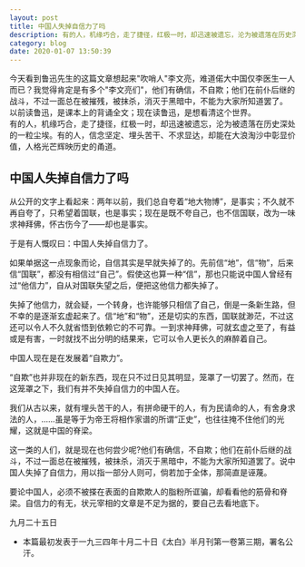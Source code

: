 ```yaml
---
layout: post
title: 中国人失掉自信力了吗
description: 有的人，机缘巧合，走了捷径，红极一时，却迅速被遗忘，沦为被遗落在历史深处的一粒尘埃。有的人，信念坚定、埋头苦干、不求显达，却能在大浪淘沙中彰显价值，人格光芒辉映历史的甬道。
category: blog
date: 2020-01-07 13:50:39
---
```


今天看到鲁迅先生的这篇文章想起来"吹哨人"李文亮，难道偌大中国仅李医生一人而已？我觉得肯定是有多个"李文亮们"，他们有确信，不自欺；他们在前仆后继的战斗，不过一面总在被摧残，被抹杀，消灭于黑暗中，不能为大家所知道罢了。  
以前读鲁迅，是课本上的背诵全文；现在读鲁迅，是想看清这个世界。   
有的人，机缘巧合，走了捷径，红极一时，却迅速被遗忘，沦为被遗落在历史深处的一粒尘埃。有的人，信念坚定、埋头苦干、不求显达，却能在大浪淘沙中彰显价值，人格光芒辉映历史的甬道。

## 中国人失掉自信力了吗
从公开的文字上看起来：两年以前，我们总自夸着“地大物博”，是事实；不久就不再自夸了，只希望着国联，也是事实；现在是既不夸自己，也不信国联，改为一味求神拜佛，怀古伤今了——却也是事实。

于是有人慨叹曰：中国人失掉自信力了。

如果单据这一点现象而论，自信其实是早就失掉了的。先前信“地”，信“物”，后来信“国联”，都没有相信过“自己”。假使这也算一种“信”，那也只能说中国人曾经有过“他信力”，自从对国联失望之后，便把这他信力都失掉了。

失掉了他信力，就会疑，一个转身，也许能够只相信了自己，倒是一条新生路，但不幸的是逐渐玄虚起来了。信“地”和“物”，还是切实的东西，国联就渺茫，不过这还可以令人不久就省悟到依赖它的不可靠。一到求神拜佛，可就玄虚之至了，有益或是有害，一时就找不出分明的结果来，它可以令人更长久的麻醉着自己。

中国人现在是在发展着“自欺力”。

“自欺”也并非现在的新东西，现在只不过日见其明显，笼罩了一切罢了。然而，在这笼罩之下，我们有并不失掉自信力的中国人在。

我们从古以来，就有埋头苦干的人，有拼命硬干的人，有为民请命的人，有舍身求法的人，……虽是等于为帝王将相作家谱的所谓“正史”，也往往掩不住他们的光耀，这就是中国的脊梁。

这一类的人们，就是现在也何尝少呢?他们有确信，不自欺；他们在前仆后继的战斗，不过一面总在被摧残，被抹杀，消灭于黑暗中，不能为大家所知道罢了。说中国人失掉了自信力，用以指一部分人则可，倘若加于全体，那简直是诬蔑。

要论中国人，必须不被搽在表面的自欺欺人的脂粉所诓骗，却看看他的筋骨和脊梁。自信力的有无，状元宰相的文章是不足为据的，要自己去看地底下。

九月二十五日

* 本篇最初发表于一九三四年十月二十日《太白》半月刊第一卷第三期，署名公汗。







